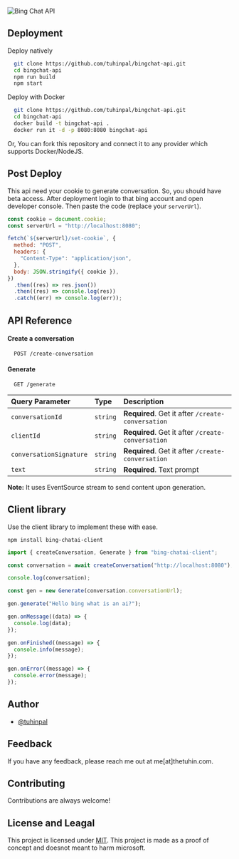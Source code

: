 ![Bing Chat API](https://user-images.githubusercontent.com/51857187/221339911-75f3e232-1c7b-4877-b3fe-8a1b77c5c744.jpg)

## Deployment

Deploy natively

```bash
  git clone https://github.com/tuhinpal/bingchat-api.git
  cd bingchat-api
  npm run build
  npm start
```

Deploy with Docker

```bash
  git clone https://github.com/tuhinpal/bingchat-api.git
  cd bingchat-api
  docker build -t bingchat-api .
  docker run it -d -p 8080:8080 bingchat-api
```

Or, You can fork this repository and connect it to any provider which supports Docker/NodeJS.

## Post Deploy

This api need your cookie to generate conversation. So, you should have beta access. After deployment login to that bing account and open developer console. Then paste the code (replace your `serverUrl`).

```javascript
const cookie = document.cookie;
const serverUrl = "http://localhost:8080";

fetch(`${serverUrl}/set-cookie`, {
  method: "POST",
  headers: {
    "Content-Type": "application/json",
  },
  body: JSON.stringify({ cookie }),
})
  .then((res) => res.json())
  .then((res) => console.log(res))
  .catch((err) => console.log(err));
```

## API Reference

#### Create a conversation

```http
  POST /create-conversation
```

#### Generate

```
  GET /generate
```

| Query Parameter         | Type     | Description                                       |
| :---------------------- | :------- | :------------------------------------------------ |
| `conversationId`        | `string` | **Required**. Get it after `/create-conversation` |
| `clientId`              | `string` | **Required**. Get it after `/create-conversation` |
| `conversationSignature` | `string` | **Required**. Get it after `/create-conversation` |
| `text`                  | `string` | **Required**. Text prompt                         |

**Note:** It uses EventSource stream to send content upon generation.

## Client library

Use the client library to implement these with ease.

```
npm install bing-chatai-client
```

```javascript
import { createConversation, Generate } from "bing-chatai-client";

const conversation = await createConversation("http://localhost:8080");

console.log(conversation);

const gen = new Generate(conversation.conversationUrl);

gen.generate("Hello bing what is an ai?");

gen.onMessage((data) => {
  console.log(data);
});

gen.onFinished((message) => {
  console.info(message);
});

gen.onError((message) => {
  console.error(message);
});
```

## Author

- [@tuhinpal](https://www.github.com/tuhinpal)

## Feedback

If you have any feedback, please reach me out at me[at]thetuhin.com.

## Contributing

Contributions are always welcome!

## License and Leagal

This project is licensed under [MIT](https://github.com/tuhinpal/bingchat-api/blob/master/LICENSE). This project is made as a proof of concept and doesnot meant to harm microsoft.
